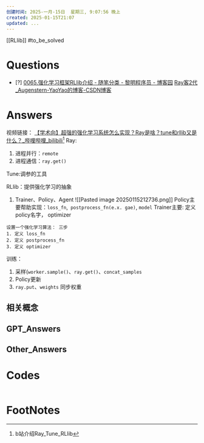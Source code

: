 ```yaml
---
创建时间: 2025-一月-15日  星期三, 9:07:56 晚上
created: 2025-01-15T21:07
updated: ...
---
```

[[RLlib]]
#to_be_solved 
# Questions

- [?] 
[0065.强化学习框架RLlib介绍 - 随笔分类 - 黎明程序员 - 博客园](https://www.cnblogs.com/itmorn/category/1857609.html)
[Ray客2代\_Augenstern-YaoYao的博客-CSDN博客](https://blog.csdn.net/wenquantongxin/category_12276185.html)
# Answers

视频链接： [【学术向】超强的强化学习系统怎么实现？Ray是啥？tune和rllib又是什么？\_哔哩哔哩\_bilibili](https://www.bilibili.com/video/BV1VE411w73P/?spm_id_from=333.337.search-card.all.click&vd_source=6c33cf6826337aad387874b66413aa72)[^1]
Ray:
1. 进程并行：`remote`
2. 进程通信：`ray.get()` 

Tune:调参的工具

RLlib：提供强化学习的抽象
1. Trainer、Policy、Agent
   ![[Pasted image 20250115212736.png]]
   Policy主要帮助实现：`loss_fn`,` postprocess_fn(e.x. gae)`, `model`
   Trainer主要: 定义policy名字， optimizer

```ad-summary
设置一个强化学习算法： 三步
1. 定义 loss_fn
2. 定义 postprocess_fn
3. 定义 optimizer
```

训练：
1. 采样(`worker.sample()`、`ray.get()`、`concat_samples` 
2. Policy更新
3. `ray.put`、`weights` 同步权重



## 相关概念




## GPT_Answers


## Other_Answers


# Codes

```python

```


# FootNotes

[^1]: b站介绍Ray_Tune_RLlib